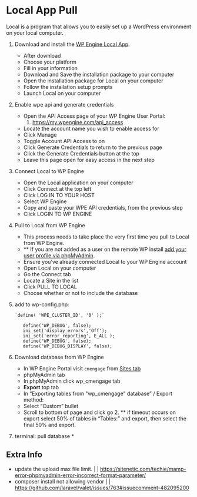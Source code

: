 # Local App Pull

Local is a program that allows you to easily set up a WordPress environment on your local computer.



1. Download and install the [WP Engine Local App](http://localwp.com/).
    *   After download
    *   Choose your platform
    *   Fill in your information
    *   Download and Save the installation package to your computer
    *   Open the installation package for Local on your computer
    *   Follow the installation setup prompts
    *   Launch Local on your computer
2. Enable wpe api and generate credentials
    *   Open the API Access page of your WP Engine User Portal:
        1. https://my.wpengine.com/api_access
    *   Locate the account name you wish to enable access for
    *   Click Manage
    *   Toggle Account API Access to on
    *   Click Generate Credentials to return to the previous page
    *   Click the Generate Credentials button at the top
    *   Leave this page open for easy access in the next step
3. Connect Local to WP Engine
    *   Open the Local application on your computer
    *   Click Connect at the top left
    *   Click LOG IN TO YOUR HOST
    *   Select WP Engine
    *   Copy and paste your WPE API credentials, from the previous step
    *   Click LOGIN TO WP ENGINE
4. Pull to Local from WP Engine
    *   This process needs to take place the very first time you pull to Local from WP Engine.
    *   ** If you are not added as a user on the remote WP install [add your user profile via phpMyAdmin](https://wpengine.com/support/add-admin-user-phpmyadmin/).
    *   Ensure you’ve already connected Local to your WP Engine account
    *   Open Local on your computer
    *   Go the Connect tab
    *   Locate a Site in the list
    *   Click PULL TO LOCAL
    *   Choose whether or not to include the database
5. add to wp-config.php:

       `define( 'WPE_CLUSTER_ID', '0' );`


    ```
       define('WP_DEBUG', false);
       ini_set('display_errors','Off');
       ini_set('error_reporting', E_ALL );
       define('WP_DEBUG', false);
       define('WP_DEBUG_DISPLAY', false);
    ```


6. Download database from WP Engine
    *   In WP Engine Portal visit `cmengage` from [Sites tab](https://my.wpengine.com/sites)
    *   phpMyAdmin tab
    *   In phpMyAdmin click wp_cmengage tab
    *   **Export** top tab
    *   In “Exporting tables from "wp_cmengage" database” / Export method:
    *   Select “Custom” bullet
    *   Scroll to bottom of page and click go
        2. ** if timeout occurs on export select 50% of tables in “Tables:” and export, then select the final 50% and export.
7. terminal: pull database
    *   


## Extra Info



*   update the upload max file limit.  |  | https://sitenetic.com/techie/mamp-error-phpmyadmin-error-incorrect-format-parameter/
*   composer install not allowing vendor |  | https://github.com/laravel/valet/issues/763#issuecomment-482095200

